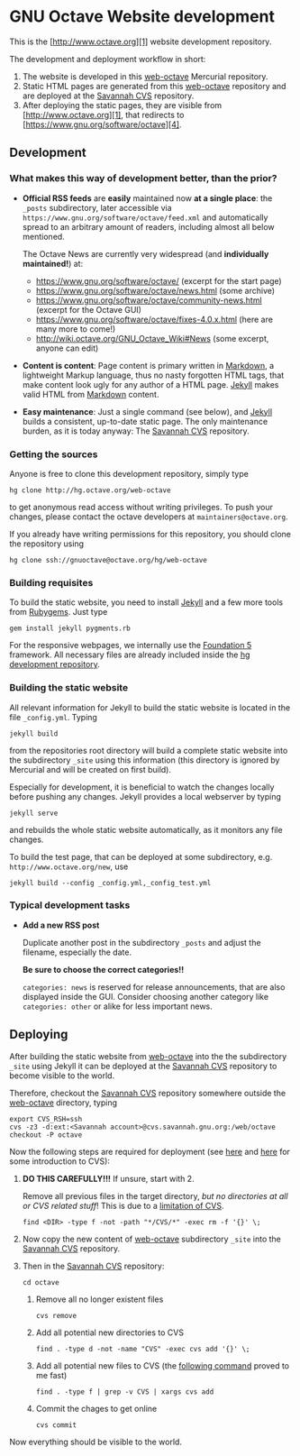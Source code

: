 # GNU Octave Website development

This is the [http://www.octave.org][1] website development repository.

The development and deployment workflow in short:

1. The website is developed in this [web-octave][2] Mercurial repository.
2. Static HTML pages are generated from this [web-octave][2] repository
   and are deployed at the [Savannah CVS][3] repository.
3. After deploying the static pages, they are visible from
   [http://www.octave.org][1], that redirects to
   [https://www.gnu.org/software/octave][4].

[1]: http://www.octave.org
[2]: http://hg.octave.org/web-octave
[3]: http://web.cvs.savannah.gnu.org/viewvc/octave/?root=octave
[4]: https://www.gnu.org/software/octave



## Development

### What makes this way of development better, than the prior?

- **Official RSS feeds** are **easily** maintained now **at a single place**:
  the `_posts` subdirectory, later accessible via
  `https://www.gnu.org/software/octave/feed.xml` and automatically spread
  to an arbitrary amount of readers, including almost all below mentioned.

  The Octave News are currently very widespread
  (and **individually maintained!**) at:
  - https://www.gnu.org/software/octave/ (excerpt for the start page)
  - https://www.gnu.org/software/octave/news.html (some archive)
  - https://www.gnu.org/software/octave/community-news.html (excerpt for the
    Octave GUI)
  - https://www.gnu.org/software/octave/fixes-4.0.x.html (here are many more
    to come!)
  - http://wiki.octave.org/GNU_Octave_Wiki#News (some excerpt, anyone can edit)

- **Content is content**: Page content is primary written in [Markdown][5],
  a lightweight Markup language, thus no nasty forgotten HTML tags, that
  make content look ugly for any author of a HTML page.
  [Jekyll][6] makes valid HTML from [Markdown][5] content.

- **Easy maintenance**: Just a single command (see below), and [Jekyll][6]
  builds a consistent, up-to-date static page.  The only maintenance burden,
  as it is today anyway: The [Savannah CVS][3] repository.

[5]: https://daringfireball.net/projects/markdown/syntax
[6]: https://jekyllrb.com/



### Getting the sources

Anyone is free to clone this development repository, simply type

    hg clone http://hg.octave.org/web-octave

to get anonymous read access without writing privileges.
To push your changes, please contact the octave developers at
`maintainers@octave.org`.

If you already have writing permissions for this repository,
you should clone the repository using

    hg clone ssh://gnuoctave@octave.org/hg/web-octave



### Building requisites

To build the static website, you need to install [Jekyll][6] and a few more
tools from [Rubygems][7].  Just type

    gem install jekyll pygments.rb

For the responsive webpages, we internally use the [Foundation 5][8]
framework.  All necessary files are already included inside the
[hg development repository][2].

[7]: https://rubygems.org/
[8]: http://foundation.zurb.com/sites/docs/v/5.5.3/



### Building the static website

All relevant information for Jekyll to build the static website is located
in the file `_config.yml`.
Typing

    jekyll build

from the repositories root directory will build a complete static website
into the subdirectory `_site` using this information (this directory is
ignored by Mercurial and will be created on first build).

Especially for development, it is beneficial to watch the changes locally
before pushing any changes.
Jekyll provides a local webserver by typing

    jekyll serve

and rebuilds the whole static website automatically, as it monitors any
file changes.

To build the test page, that can be deployed at some subdirectory, e.g.
`http://www.octave.org/new`, use

    jekyll build --config _config.yml,_config_test.yml



### Typical development tasks

- **Add a new RSS post**

  Duplicate another post in the subdirectory `_posts` and
  adjust the filename, especially the date.

  **Be sure to choose the correct categories!!**

  `categories: news` is reserved for release announcements, that are also
  displayed inside the GUI.  Consider choosing another category like
  `categories: other` or alike for less important news.



## Deploying

After building the static website from [web-octave][2] into the
the subdirectory `_site` using Jekyll it can be deployed at the
[Savannah CVS][3] repository to become visible to the world.

Therefore, checkout the [Savannah CVS][3] repository somewhere
outside the [web-octave][2] directory, typing

    export CVS_RSH=ssh
    cvs -z3 -d:ext:<Savannah account>@cvs.savannah.gnu.org:/web/octave checkout -P octave

Now the following steps are required for deployment
(see [here][9] and [here][10] for some introduction to CVS):

1. **DO THIS CAREFULLY!!!** If unsure, start with 2.

   Remove all previous files in the target directory,
   *but no directories at all or CVS related stuff*!
   This is due to a [limitation of CVS][11].

       find <DIR> -type f -not -path "*/CVS/*" -exec rm -f '{}' \;

2. Now copy the new content of [web-octave][2] subdirectory `_site` into the
   [Savannah CVS][3] repository.

3. Then in the [Savannah CVS][3] repository:

       cd octave

   1. Remove all no longer existent files

          cvs remove

   2. Add all potential new directories to CVS

          find . -type d -not -name "CVS" -exec cvs add '{}' \;

   3. Add all potential new files to CVS (the [following command][12]
      proved to me fast)

          find . -type f | grep -v CVS | xargs cvs add

   4. Commit the chages to get online

          cvs commit

Now everything should be visible to the world.

[9]: https://savannah.nongnu.org/projects/cvs
[10]: http://www.cs.umb.edu/~srevilak/cvs.html
[11]: https://web.archive.org/web/20140629054602/http://ximbiot.com/cvs/manual/cvs-1.11.23/cvs_7.html#SEC69
[12]: http://stackoverflow.com/questions/5071/how-to-add-cvs-directories-recursively
